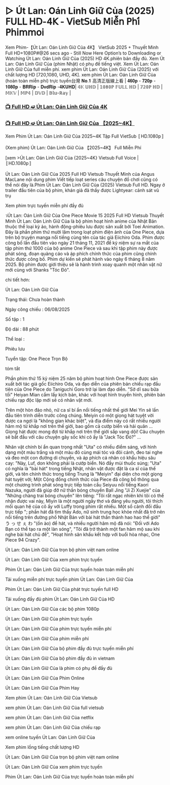 # ▷ Út Lan: Oán Linh Giữ Của (2025) 𝖥𝖴𝖫𝖫 𝖧𝖣-𝟦𝖪 - 𝖵𝗂𝖾𝗍𝖲𝗎𝖻 𝖬𝗂𝖾̂̃𝗇 𝖯𝗁𝗂́ 𝖯𝗁𝗂𝗆𝗆𝗈𝗂

Xem Phim-【Út Lan: Oán Linh Giữ Của 4K】 VietSub 2025 + Thuyết Minh Full HD+1080P#@26 secs ago - Still Now Here Option’s to Downloading or Watching Út Lan: Oán Linh Giữ Của (2025) HD 4K.phiên bản đầy đủ. Xem Út Lan: Oán Linh Giữ Của (phim Nhật) có phụ đề tiếng việt. Xem Út Lan: Oán Linh Giữ Của full miễn phí. xem phim Út Lan: Oán Linh Giữ Của (2025) với chất lượng HD [720,1080, UHD, 4K]. xem phim Út Lan: Oán Linh Giữ Của (hoàn toàn miễn phí) trực tuyến台灣 𝐍𝐨.𝟏 高清正版線上看 | 𝟒𝟔𝟎𝐩 - 𝟕𝟐𝟎𝐩 - 𝟏𝟎𝟖𝟎𝐩 - 𝐁𝐑𝐑𝐢𝐩 - 𝐃𝐯𝐝𝐑𝐢𝐩 -𝟒𝐊𝐔𝐇𝐃| 𝟜𝕂 𝕌ℍ𝔻 | 𝟙𝟘𝟠𝟘ℙ 𝔽𝕌𝕃𝕃 ℍ𝔻 | 𝟟𝟚𝟘ℙ ℍ𝔻 | 𝕄𝕂𝕍 | 𝕄ℙ𝟜 | 𝔻𝕍𝔻 | 𝔹𝕝𝕦-ℝ𝕒𝕪 |

### [📺 Full HD ➫️ Út Lan: Oán Linh Giữ Của 4K](https://t.co/tMQ6RLh04h)

### [📺 Full HD ➫️ Út Lan: Oán Linh Giữ Của 【2025~4K】](https://t.co/tMQ6RLh04h)

Xem Phim Út Lan: Oán Linh Giữ Của 2025~4K Tập Full VietSub 〚HD.1080p〛

(Xem phim) Út Lan: Oán Linh Giữ Của 【2025~4K】 Full Miễn Phí

[xem >Út Lan: Oán Linh Giữ Của {2025~4K} Vietsub Full Voice | 〚HD.1080p〛

Út Lan: Oán Linh Giữ Của 2025 Full HD Vietsub Thuyết Minh của Angus MacLane nội dung phim Viết tiếp loạt series câu chuyện đồ chơi cũng có thể nói đây là.Phim Út Lan: Oán Linh Giữ Của (2025) Vietsub Full HD. Ngay ở trailer đầu tiên của bộ phim, khán giả đã thấy được Lightyear: cảnh sát vũ trụ

Xem phim trực tuyến miễn phí đầy đủ

วÚt Lan: Oán Linh Giữ Của One Piece Movie 15 2025 Full HD Vietsub Thuyết Minh Út Lan: Oán Linh Giữ Của là bộ phim hoạt hình anime của Nhật Bản thuộc thể loại kỳ ảo, hành động-phiêu lưu được sản xuất bởi Toei Animation. Đây là phần phim thứ mười lăm trong loạt phim điện ảnh của One Piece, dựa trên bộ truyện manga nổi tiếng cùng tên của tác giả Eiichiro Oda. Phim được công bố lần đầu tiên vào ngày 21 tháng 11, 2021 để kỷ niệm sự ra mắt của tập phim thứ 1000 của bộ anime One Piece và sau khi tập phim này được phát sóng, đoạn quảng cáo và áp phích chính thức của phim cũng chính thức được công bố. Phim dự kiến sẽ phát hành vào ngày 6 tháng 8 năm 2025. Bộ phim được giới thiệu sẽ là hành trình xoay quanh một nhân vật nữ mới cùng với Shanks "Tóc Đỏ".

chi tiết hơn:

Út Lan: Oán Linh Giữ Của

Trạng thái: Chưa hoàn thành

Ngày công chiếu : 06/08/2025

Số tập : 1

Độ dài : 88 phút

Thể loại :

Phiêu lưu

Tuyển tập: One Piece Trọn Bộ

tóm tắt

Phần phim thứ 15 kỷ niệm 25 năm bộ phim hoạt hình One Piece được sản xuất bởi tác giả gốc Eiichiro Oda, và đạo diễn của phiên bản chiếu rạp đầu tiên của One Piece do Taniguchi Goro trở lại làm đạo diễn. "Sở dĩ sau bữa tối" Heiyan Mian cầm lấy kịch bản, khác với hoạt hình truyền hình, phiên bản chiếu rạp độc lập mới sẽ có nhân vật mới.

Trên một hòn đảo nhỏ, nữ ca sĩ bí ẩn nổi tiếng nhất thế giới Mei Yin sẽ lần đầu tiên trình diễn trước công chúng. Meiyin có một giọng hát tuyệt vời được ca ngợi là "không gian khác biệt", và địa điểm này có rất nhiều người hâm mộ từ khắp nơi trên thế giới, bao gồm cả cướp biển và hải quân ... Giọng hát được mong đợi từ khắp nơi trên thế giới sắp vang dội! Câu chuyện sẽ bắt đầu với câu chuyện gây sốc khi cô ấy là "Jack Tóc Đỏ?" ...

Nhân vật chính bí ẩn quan trọng nhất "Uta" có nhiều điểm sáng, với hình dạng một màu trắng và một màu đỏ cùng mái tóc và đôi cánh, đeo tai nghe và đeo một con đường di chuyển, và áp phích cá nhân có khẩu hiệu sâu cay: "Này, Luf, don không phải là cướp biển. Nó đầy mùi thuốc súng; "Uta" có nghĩa là "bài hát" trong tiếng Nhật, nhân vật được đặt là ca sĩ của thế giới, và tên chính thức trong tiếng Trung là "Meiyin" đại diện cho một giọng hát tuyệt vời; Một Cộng đồng chính thức của Piece đã công bố thông qua một chương trình phát sóng trực tiếp toàn cầu Seiyuu nổi tiếng Kaori Nazuka, người đã giúp đỡ nữ thần bóng chuyền Ball Jing "Ji Zi Xuejie" của "Những chàng trai bóng chuyền" lên tiếng: "Tôi rất ngạc nhiên khi tôi có thể nhận được vai này, Miyin là một người ngây thơ và đáng yêu người, tôi thích mối quan hệ của cô ấy với Luffy trong phim rất nhiều. Một số cảnh đối đầu trực tiếp "; phần hát đã tìm thấy Ado, nữ sinh trung học khỏe nhất đã trở nên nổi tiếng trên đường phố Nhật Bản với bài hát thần thánh hao hao thế giới" う っ せ ぇ わ "(ồn ào) để hát, và nhiều người hâm mộ đã nói: "Đối với Ado Bạn có thể tạo ra một làn sóng", "Tôi đã trở thành một fan hâm mộ sau khi nghe bài hát chủ đề", "Hoạt hình sân khấu kết hợp với buổi hòa nhạc, One Piece 94 Crazy".

Út Lan: Oán Linh Giữ Của trọn bộ phim việt nam online

Út Lan: Oán Linh Giữ Của xem phim trực tuyến

Phim Út Lan: Oán Linh Giữ Của trực tuyến hoàn toàn miễn phí

Tải xuống miễn phí trực tuyến phim Út Lan: Oán Linh Giữ Của

Phim Út Lan: Oán Linh Giữ Của phát trực tuyến full HD

Tải xuống đầy đủ phim Út Lan: Oán Linh Giữ Của HD

Út Lan: Oán Linh Giữ Của các bộ phim 1080p

Út Lan: Oán Linh Giữ Của phim trực tuyến

Út Lan: Oán Linh Giữ Của phim trực tuyến miễn phí

Út Lan: Oán Linh Giữ Của phim miễn phí

Út Lan: Oán Linh Giữ Của bộ phim đầy đủ trực tuyến miễn phí

Út Lan: Oán Linh Giữ Của bộ phim đầy đủ in vietnam

Út Lan: Oán Linh Giữ Của là phim có phụ đề đầy đủ

Út Lan: Oán Linh Giữ Của Phim Online

Út Lan: Oán Linh Giữ Của Phim Hay

Xem phim Út Lan: Oán Linh Giữ Của Vietsub

xem phim Út Lan: Oán Linh Giữ Của full vietsub

xem phim Út Lan: Oán Linh Giữ Của netflix

xem phim Út Lan: Oán Linh Giữ Của chiếu rạp

xem online tuyến Út Lan: Oán Linh Giữ Của

Xem phim lồng tiếng chất lượng HD

Út Lan: Oán Linh Giữ Của trọn bộ phim việt nam online

Út Lan: Oán Linh Giữ Của xem phim trực tuyến

Phim Út Lan: Oán Linh Giữ Của trực tuyến hoàn toàn miễn phí

